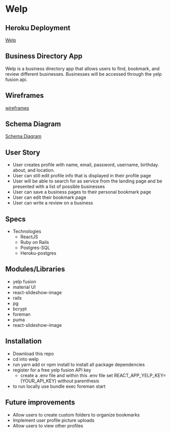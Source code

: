 # Welp

## Heroku Deployment

[Welp](https://ohwelp.herokuapp.com/)

## Business Directory App

Welp is a business directory app that allows users to find, bookmark, and review different businesses. Businesses will be accessed through the yelp fusion api.

## Wireframes

[wireframes](https://imgur.com/a/xB59vAM)

## Schema Diagram

[Schema Diagram](https://imgur.com/YnbpJhm)

## User Story

- User creates profile with name, email, password, username, birthday. about, and location.
- User can still edit profile info that is displayed in their profile page
- User will be able to search for as service from the landing page and be presented with a list of possible businesses
- User can save a business pages to their personal bookmark page
- User can edit their bookmark page
- User can write a review on a business

## Specs

- Technologies
  - ReactJS
  - Ruby on Rails
  - Postgres-SQL
  - Heroku-postgres

## Modules/Libraries

- yelp fusion
- material UI
- react-slideshow-image
- rails
- pg
- bcrypt
- foreman
- puma
- react-slideshow-image

## Installation

- Download this repo
- cd into welp
- run yarn add or npm install to install all package dependencies
- register for a free yelp fusion API key
  - create a .env file and within this .env file set REACT_APP_YELP_KEY=(YOUR_API_KEY) without parenthesis
- to run locally use bundle exec foreman start

## Future improvements

- Allow users to create custom folders to organize bookmarks
- Implement user profile picture uploads
- Allow users to view other profiles
